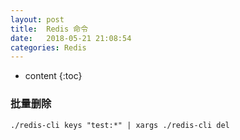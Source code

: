```yaml
---
layout: post
title:  Redis 命令
date:   2018-05-21 21:08:54
categories: Redis
---
```


* content
{:toc}

### 批量删除

	./redis-cli keys "test:*" | xargs ./redis-cli del
